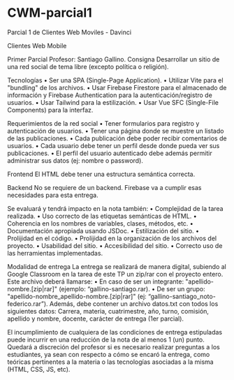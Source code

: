 # CWM-parcial1
Parcial 1 de Clientes Web Moviles - Davinci

Clientes Web Mobile

Primer Parcial
Profesor: Santiago Gallino.
Consigna
Desarrollar un sitio de una red social de tema libre (excepto política o
religión).

Tecnologías
• Ser una SPA (Single-Page Application).
• Utilizar Vite para el "bundling" de los archivos.
• Usar Firebase Firestore para el almacenado de información y
Firebase Authentication para la autenticación/registro de usuarios.
• Usar Tailwind para la estilización.
• Usar Vue SFC (Single-File Components) para la interfaz.

Requerimientos de la red social
• Tener formularios para registro y autenticación de usuarios.
• Tener una página donde se muestre un listado de las publicaciones.
• Cada publicación debe poder recibir comentarios de usuarios.
• Cada usuario debe tener un perfil desde donde pueda ver sus
publicaciones.
• El perfil del usuario autenticado debe además permitir administrar
sus datos (ej: nombre o password).

Frontend
El HTML debe tener una estructura semántica correcta.

Backend
No se requiere de un backend. Firebase va a cumplir esas necesidades
para esta entrega.

Se evaluará y tendrá impacto en la nota también:
• Complejidad de la tarea realizada.
• Uso correcto de las etiquetas semánticas de HTML.
• Coherencia en los nombres de variables, clases, métodos, etc.
• Documentación apropiada usando JSDoc.
• Estilización del sitio.
• Prolijidad en el código.
• Prolijidad en la organización de los archivos del proyecto.
• Usabilidad del sitio.
• Accesibilidad del sitio.
• Correcto uso de las herramientas implementadas.

Modalidad de entrega
La entrega se realizará de manera digital, subiendo al Google Classroom
en la tarea de este TP un zip/rar con el proyecto entero. Este archivo
deberá llamarse:
• En caso de ser un integrante: "apellido-nombre.[zip|rar]"
(ejemplo: “gallino-santiago.rar).
• De ser un grupo: "apellido-nombre_apellido-nombre.[zip|rar]" (ej:
“gallino-santiago_noto-federico.rar”).
Además, debe contener un archivo datos.txt con todos los siguientes
datos:
Carrera, materia, cuatrimestre, año, turno, comisión, apellido y nombre,
docente, carácter de entrega (1er parcial).

El incumplimiento de cualquiera de las condiciones de entrega estipuladas
puede incurrir en una reducción de la nota de al menos 1 (un) punto.
Quedará a discreción del profesor si es necesario realizar preguntas a los
estudiantes, ya sean con respecto a cómo se encaró la entrega, como
teóricas pertinentes a la materia o las tecnologías asociadas a la misma
(HTML, CSS, JS, etc).
